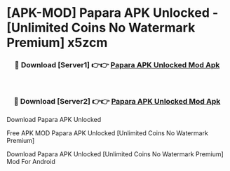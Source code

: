 # [APK-MOD] Papara APK Unlocked - [Unlimited Coins No Watermark Premium] x5zcm



<div align="center">
<h3>🔴 Download [Server1] 👉👉 <a href="https://momento.my/?title=Papara_APK_Unlocked">Papara APK Unlocked Mod Apk</a></h3><br>

<h3>🔴 Download [Server2] 👉👉 <a href="https://momento.my/?title=Papara_APK_Unlocked">Papara APK Unlocked Mod Apk</a></h3>
</div>



Download Papara APK Unlocked 

Free APK MOD Papara APK Unlocked [Unlimited Coins No Watermark Premium]

Download Papara APK Unlocked [Unlimited Coins No Watermark Premium] Mod For Android
